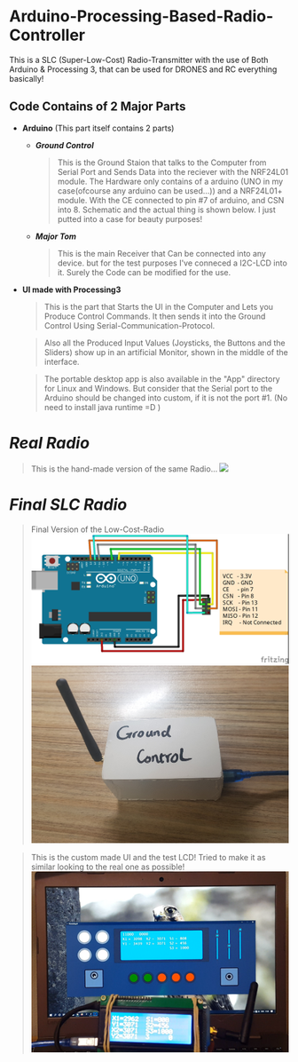 # Arduino-Processing-Based-Radio-Controller

This is a SLC (Super-Low-Cost) Radio-Transmitter with the use of Both Arduino &amp; Processing 3, that can be used for DRONES and RC everything basically!

## **Code Contains of 2 Major Parts**

- **Arduino** (This part itself contains 2 parts)
    - ***Ground Control***
        > This is the Ground Staion that talks to the Computer from Serial Port and Sends Data into the reciever with the NRF24L01 module. The Hardware only contains of a arduino (UNO in my case(ofcourse any arduino can be used...)) and a NRF24L01+ module. With the CE connected to pin #7 of arduino, and CSN into 8. Schematic and the actual thing is shown below. I just putted into a case for beauty purposes!

    - ***Major Tom***
        > This is the main Receiver that Can be connected into any device. but for the test purposes I've conneced a I2C-LCD into it. Surely the Code can be modified for the use.



- **UI made with Processing3**
    > This is the part that Starts the UI in the Computer and Lets you Produce Control Commands. It then sends it into the Ground Control Using Serial-Communication-Protocol.
    
    > Also all the Produced Input Values (Joysticks, the Buttons and the Sliders) show up in an artificial Monitor, shown in the middle of the interface. 

    > The portable desktop app is also available in the "App" directory for Linux and Windows. But consider that the Serial port to the Arduino should be changed into custom, if it is not the port #1. (No need to install java runtime =D )

# ***Real Radio***
> This is the hand-made version of the same Radio...
![](Images/Real.jpg)

# ***Final SLC Radio***
> Final Version of the Low-Cost-Radio
![](Images/ArduinoNRFfritzing.jpg)
![](Images/GroundControl.jpg)

> This is the custom made UI and the test LCD! Tried to make it as similar looking to the real one as possible!
![](Images/UInLCDtester.PNG)
